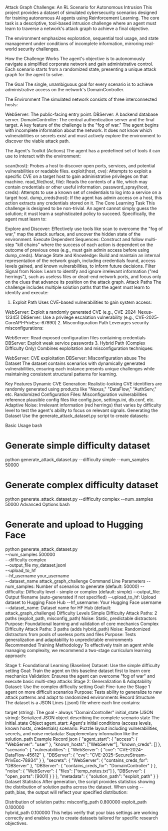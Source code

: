 Attack Graph Challenge: An RL Scenario for Autonomous Intrusion
This project provides a dataset of simulated cybersecurity scenarios designed for training autonomous AI agents using Reinforcement Learning. The core task is a descriptive, tool-based intrusion challenge where an agent must learn to traverse a network's attack graph to achieve a final objective.

The environment emphasizes exploration, sequential tool usage, and state management under conditions of incomplete information, mirroring real-world security challenges.

How the Challenge Works
The agent's objective is to autonomously navigate a simplified corporate network and gain administrative control. Each scenario starts from a randomized state, presenting a unique attack graph for the agent to solve.

The Goal
The single, unambiguous goal for every scenario is to achieve administrative access on the network's DomainController.

The Environment
The simulated network consists of three interconnected hosts:

WebServer: The public-facing entry point.
DBServer: A backend database server.
DomainController: The central authentication server and the final target.
A key feature of the challenge is the "fog of war." The agent begins with incomplete information about the network. It does not know which vulnerabilities or secrets exist and must actively explore the environment to discover the viable attack path.

The Agent's Toolkit (Actions)
The agent has a predefined set of tools it can use to interact with the environment:

scan(host): Probes a host to discover open ports, services, and potential vulnerabilities or readable files.
exploit(host, cve): Attempts to exploit a specific CVE on a target host to gain administrative privileges on that machine.
read_file(host, file): Reads the contents of a file, which may contain credentials or other useful information.
password_spray(host, creds): Attempts to use a known set of credentials to log into a service on a target host.
dump_creds(host): If the agent has admin access on a host, this action extracts any credentials stored on it.
The Core Learning Task
This challenge is designed to be non-trivial. An agent cannot simply guess the solution; it must learn a sophisticated policy to succeed. Specifically, the agent must learn to:

Explore and Discover: Effectively use tools like scan to overcome the "fog of war," map the attack surface, and uncover the hidden state of the environment.
Execute Dependent Sequences: Construct and follow multi-step "kill chains" where the success of each action is dependent on the outcome of previous ones (e.g., must gain admin access before using dump_creds).
Manage State and Knowledge: Build and maintain an internal representation of the network graph, including credentials found, access levels gained, and known vulnerabilities, to inform future decisions.
Filter Signal from Noise: Learn to identify and ignore irrelevant information ("red herrings"), such as useless files or dead-end network ports, and focus only on the clues that advance its position on the attack graph.
Attack Paths
The challenge includes multiple solution paths that the agent must learn to identify and execute:

1. Exploit Path
Uses CVE-based vulnerabilities to gain system access:

WebServer: Exploit a randomly generated CVE (e.g., CVE-2024-Nexus-12345)
DBServer: Use a privilege escalation vulnerability (e.g., CVE-2025-CoreAPI-PrivEsc-67890)
2. Misconfiguration Path
Leverages security misconfigurations:

WebServer: Read exposed configuration files containing credentials
DBServer: Exploit weak service passwords
3. Hybrid Path (Complex Difficulty Only)
Combines exploitation and misconfiguration techniques:

WebServer: CVE exploitation
DBServer: Misconfiguration abuse
The Dataset
The dataset contains scenarios with dynamically generated vulnerabilities, ensuring each instance presents unique challenges while maintaining consistent structural patterns for learning.

Key Features
Dynamic CVE Generation: Realistic-looking CVE identifiers are randomly generated using products like "Nexus," "DataFlow," "AuthServ," etc.
Randomized Configuration Files: Misconfiguration vulnerabilities reference plausible config files like config.json, settings.ini, db.conf, etc.
Adaptive Noise: Irrelevant information (red herrings) that varies by difficulty level to test the agent's ability to focus on relevant signals.
Generating the Dataset
Use the generate_attack_dataset.py script to create datasets:

Basic Usage
bash
# Generate simple difficulty dataset
python generate_attack_dataset.py --difficulty simple --num_samples 50000

# Generate complex difficulty dataset  
python generate_attack_dataset.py --difficulty complex --num_samples 50000
Advanced Options
bash
# Generate and upload to Hugging Face
python generate_attack_dataset.py \
    --num_samples 500000 \
    --difficulty complex \
    --output_file my_dataset.jsonl \
    --upload_to_hf \
    --hf_username your_username \
    --dataset_name attack_graph_challenge
Command Line Parameters
--num_samples: Number of scenarios to generate (default: 50000)
--difficulty: Difficulty level - simple or complex (default: simple)
--output_file: Output filename (auto-generated if not specified)
--upload_to_hf: Upload dataset to Hugging Face Hub
--hf_username: Your Hugging Face username
--dataset_name: Dataset name for HF Hub (default: attack_graph_challenge)
Difficulty Levels
Simple Difficulty
Attack Paths: 2 paths (exploit_path, misconfig_path)
Noise: Static, predictable distractors
Purpose: Foundational learning and validation of core mechanics
Complex Difficulty
Attack Paths: 3 paths (adds hybrid_path)
Noise: Randomized distractors from pools of useless ports and files
Purpose: Tests generalization and adaptability to unpredictable environments
Recommended Training Methodology
To effectively train an agent while managing complexity, we recommend a two-stage curriculum learning approach:

Stage 1: Foundational Learning (Baseline)
Dataset: Use the simple difficulty setting
Goal: Train the agent on this baseline dataset first to learn core mechanics
Validation: Ensures the agent can overcome "fog of war" and execute basic multi-step attacks
Stage 2: Generalization & Adaptability
Dataset: Use the complex difficulty setting
Goal: Fine-tune the Stage 1 agent on more difficult scenarios
Purpose: Tests ability to generalize to new attack patterns and adapt to randomized environments
Record Structure
The dataset is a JSON Lines (.jsonl) file where each line contains:

target (string): The goal - always "DomainController"
initial_state (JSON string): Serialized JSON object describing the complete scenario state
The initial_state Object
agent_start: Agent's initial conditions (access levels, known hosts, credentials)
scenario: Puzzle layout including vulnerabilities, secrets, and noise
metadata: Supplementary information like the solution_path
Example Record
json
{
  "agent_start": {
    "access": {
      "WebServer": "user"
    },
    "known_hosts": ["WebServer"],
    "known_creds": []
  },
  "scenario": {
    "vulnerabilities": {
      "WebServer": {
        "cve": "CVE-2024-DataFlow-45612"
      },
      "DBServer": {
        "cve": "CVE-2025-SecureStream-PrivEsc-78934"
      }
    },
    "secrets": {
      "WebServer": {
        "contains_creds_for": "DBServer"
      },
      "DBServer": {
        "contains_creds_for": "DomainController"
      }
    },
    "noise": {
      "WebServer": {
        "files": ["temp_notes.txt"]
      },
      "DBServer": {
        "open_ports": [9001]
      }
    }
  },
  "metadata": {
    "solution_path": "exploit_path"
  }
}
Dataset Statistics
After generation, the script provides statistics showing the distribution of solution paths across the dataset. When using --path_bias, the output will reflect your specified distribution:

Distribution of solution paths:
misconfig_path    0.800000
exploit_path      0.100000  
hybrid_path       0.100000
This helps verify that your bias settings are working correctly and enables you to create datasets tailored for specific research objectives.


